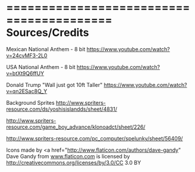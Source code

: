 =========================================
                 Sources/Credits
=========================================

Mexican National Anthem - 8 bit
https://www.youtube.com/watch?v=24cvMF3-2L0

USA National Anthem - 8 bit
https://www.youtube.com/watch?v=btXt9Q6ffUY

Donald Trump "Wall just got 10ft Taller"
https://www.youtube.com/watch?v=qn2ESac8Q_Y


Background Sprites
http://www.spriters-resource.com/ds/yoshisislandds/sheet/4831/

http://www.spriters-resource.com/game_boy_advance/klonoadct/sheet/226/

http://www.spriters-resource.com/pc_computer/spelunky/sheet/56409/

Icons made by <a href="http://www.flaticon.com/authors/dave-gandy" Dave Gandy from www.flaticon.com is licensed by http://creativecommons.org/licenses/by/3.0/CC 3.0 BY